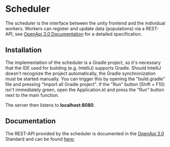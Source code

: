 # Scheduler
The scheduler is the interface between the unity frontend and the individual workers. Workers can register and update data (populations) via a REST-API, see [OpenApi 3.0 Documentation](https://pschm.github.io/AVS-Scheduler-API/) for a detailed specification.

## Installation
The implementation of the scheduler is a Gradle project, so it's necessary that the IDE used for building (e.g. IntelliJ) supports Gradle. Should IntelliJ doesn't recognize the project automatically, the Gradle synchronization must be started manually. You can trigger this by opening the "build.gradle" file and pressing "Import all Gradle project". If the "Run" button (Shift + F10) isn't immediately green, open the Application.kt and press the "Run" button next to the main function.

The server then listens to **localhost:8080**.

## Documentation
The REST-API provided by the scheduler is documented in the [OpenApi 3.0](https://swagger.io/docs/specification/about/) Standard and can be found [here](https://pschm.github.io/AVS-Scheduler-API/);
